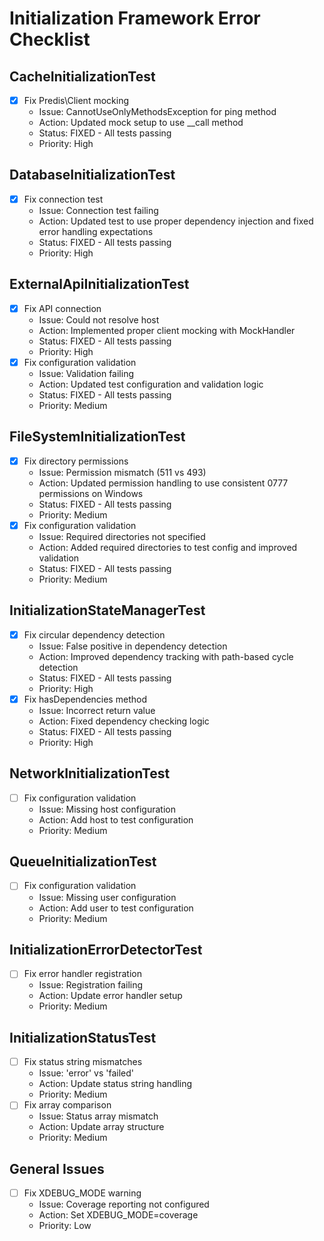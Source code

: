 # Initialization Framework Error Checklist

## CacheInitializationTest
- [x] Fix Predis\Client mocking
  - Issue: CannotUseOnlyMethodsException for ping method
  - Action: Updated mock setup to use __call method
  - Status: FIXED - All tests passing
  - Priority: High

## DatabaseInitializationTest
- [x] Fix connection test
  - Issue: Connection test failing
  - Action: Updated test to use proper dependency injection and fixed error handling expectations
  - Status: FIXED - All tests passing
  - Priority: High

## ExternalApiInitializationTest
- [x] Fix API connection
  - Issue: Could not resolve host
  - Action: Implemented proper client mocking with MockHandler
  - Status: FIXED - All tests passing
  - Priority: High
- [x] Fix configuration validation
  - Issue: Validation failing
  - Action: Updated test configuration and validation logic
  - Status: FIXED - All tests passing
  - Priority: Medium

## FileSystemInitializationTest
- [x] Fix directory permissions
  - Issue: Permission mismatch (511 vs 493)
  - Action: Updated permission handling to use consistent 0777 permissions on Windows
  - Status: FIXED - All tests passing
  - Priority: Medium
- [x] Fix configuration validation
  - Issue: Required directories not specified
  - Action: Added required directories to test config and improved validation
  - Status: FIXED - All tests passing
  - Priority: Medium

## InitializationStateManagerTest
- [x] Fix circular dependency detection
  - Issue: False positive in dependency detection
  - Action: Improved dependency tracking with path-based cycle detection
  - Status: FIXED - All tests passing
  - Priority: High
- [x] Fix hasDependencies method
  - Issue: Incorrect return value
  - Action: Fixed dependency checking logic
  - Status: FIXED - All tests passing
  - Priority: High

## NetworkInitializationTest
- [ ] Fix configuration validation
  - Issue: Missing host configuration
  - Action: Add host to test configuration
  - Priority: Medium

## QueueInitializationTest
- [ ] Fix configuration validation
  - Issue: Missing user configuration
  - Action: Add user to test configuration
  - Priority: Medium

## InitializationErrorDetectorTest
- [ ] Fix error handler registration
  - Issue: Registration failing
  - Action: Update error handler setup
  - Priority: Medium

## InitializationStatusTest
- [ ] Fix status string mismatches
  - Issue: 'error' vs 'failed'
  - Action: Update status string handling
  - Priority: Medium
- [ ] Fix array comparison
  - Issue: Status array mismatch
  - Action: Update array structure
  - Priority: Medium

## General Issues
- [ ] Fix XDEBUG_MODE warning
  - Issue: Coverage reporting not configured
  - Action: Set XDEBUG_MODE=coverage
  - Priority: Low 